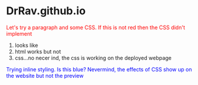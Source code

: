 <!DOCTYPE html>
# DrRav.github.io

<html>
    <head>
    <meta charset="UTF-8">
    <title>title</title>
    <style>    
    p {color:red;}   
    </style>     
  </head>
    <body>
<!--1st attempt at building and hosting a website from GitHub-->

<!--Well, I guess it worked.-->

<!--What wasn't clear was the distinction from working on GitHub and working your own computer.  Why do I need to go to my own computer to make a website?-->

<!--Not sure if my html will interpreted simply as text. --> 
<p>Let's try a paragraph and some CSS.  If this is not red then the CSS didn't implement</p> 
<ol>
    <li>looks like</li>
    <li>html works but not </li>
    <li>css...no necer ind, the css is working on the deployed webpage</li>
</ol>

<p style="color:blue;">Trying inline styling.  Is this blue? Nevermind, the effects of CSS show up on the website but not the preview</p>


  </body>
</html>

